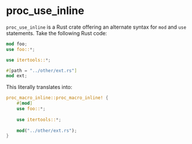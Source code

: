 # proc\_use_inline
`proc_use_inline` is a Rust crate offering an alternate syntax for `mod` and `use`
statements. Take the following Rust code:
```rust
mod foo;
use foo::*;

use itertools::*;

#[path = "../other/ext.rs"]
mod ext;
```
This literally translates into:
```rust
proc_macro_inline::proc_macro_inline! {
	#[mod]
	use foo::*;
	
	use itertools::*;
	
	mod("../other/ext.rs");
}
```
